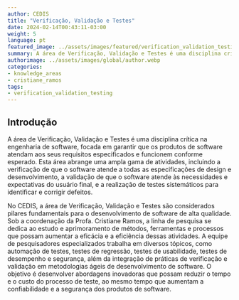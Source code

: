```yaml
---
author: CEDIS
title: "Verificação, Validação e Testes"
date: 2024-02-14T00:43:11-03:00
weight: 5
language: pt
featured_image: ../assets/images/featured/verification_validation_testing.png
summary: A área de Verificação, Validação e Testes é uma disciplina crítica na engenharia de software, focada em garantir que os produtos de software atendam aos seus requisitos especificados e funcionem conforme esperado.
authorimage: ../assets/images/global/author.webp
categories:
- knowledge_areas
- cristiane_ramos
tags: 
- verification_validation_testing
---
```

## Introdução
A área de Verificação, Validação e Testes é uma disciplina crítica na engenharia de software, focada em garantir que os produtos de software atendam aos seus requisitos especificados e funcionem conforme esperado. Esta área abrange uma ampla gama de atividades, incluindo a verificação de que o software atende a todas as especificações de design e desenvolvimento, a validação de que o software atende às necessidades e expectativas do usuário final, e a realização de testes sistemáticos para identificar e corrigir defeitos.

No CEDIS, a área de Verificação, Validação e Testes são considerados pilares fundamentais para o desenvolvimento de software de alta qualidade. Sob a coordenação da Profa. Cristiane Ramos, a linha de pesquisa se dedica ao estudo e aprimoramento de métodos, ferramentas e processos que possam aumentar a eficácia e a eficiência dessas atividades. A equipe de pesquisadores especializados trabalha em diversos tópicos, como automação de testes, testes de regressão, testes de usabilidade, testes de desempenho e segurança, além da integração de práticas de verificação e validação em metodologias ágeis de desenvolvimento de software. O objetivo é desenvolver abordagens inovadoras que possam reduzir o tempo e o custo do processo de teste, ao mesmo tempo que aumentam a confiabilidade e a segurança dos produtos de software.